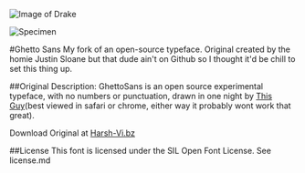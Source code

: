 ![Image of Drake](http://www.harsh-vi.bz/kenDrake.jpg)

![Specimen](http://i.imgur.com/iEPMlH9.png)

#Ghetto Sans
My fork of an open-source typeface. Original created by the homie Justin Sloane but that dude ain't on Github so I thought it'd be chill to set this thing up.

##Original Description:
GhettoSans is an open source experimental typeface, with no numbers or punctuation, drawn in one night by [This Guy](http://justinsloane.com)(best viewed in safari or chrome, either way it probably wont work that great).

Download Original at [Harsh-Vi.bz](http://harsh-vi.bz)


##License
This font is licensed under the SIL Open Font License. See license.md